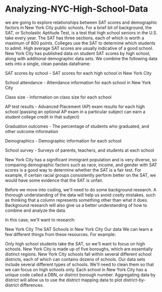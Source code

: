 # Analyzing-NYC-High-School-Data
we are going to explore relationships between SAT scores and demographic factors in New York City public schools. For a brief bit of background, the SAT, or Scholastic Aptitude Test, is a test that high school seniors in the U.S. take every year. The SAT has three sections, each of which is worth a maximum of 800 points. Colleges use the SAT to determine which students to admit. High average SAT scores are usually indicative of a good school. 
New York City has published data on student SAT scores by high school, along with additional demographic data sets. We combine the following data sets into a single, clean pandas dataframe:

SAT scores by school - SAT scores for each high school in New York City

School attendance - Attendance information for each school in New York City

Class size - Information on class size for each school

AP test results - Advanced Placement (AP) exam results for each high school (passing an optional AP exam in a particular subject can earn a student college credit in that subject)

Graduation outcomes - The percentage of students who graduated, and other outcome information

Demographics - Demographic information for each school

School survey - Surveys of parents, teachers, and students at each school

New York City has a significant immigrant population and is very diverse, so comparing demographic factors such as race, income, and gender with SAT scores is a good way to determine whether the SAT is a fair test. For example, if certain racial groups consistently perform better on the SAT, we would have some evidence that the SAT is unfair.

Before we move into coding, we'll need to do some background research. A thorough understanding of the data will help us avoid costly mistakes, such as thinking that a column represents something other than what it does. Background research will also give us a better understanding of how to combine and analyze the data.

In this case, we'll want to research:

New York City
The SAT
Schools in New York City
Our data
We can learn a few different things from these resources. For example:

Only high school students take the SAT, so we'll want to focus on high schools.
New York City is made up of five boroughs, which are essentially distinct regions.
New York City schools fall within several different school districts, each of which can contains dozens of schools.
Our data sets include several different types of schools. We'll need to clean them so that we can focus on high schools only.
Each school in New York City has a unique code called a DBN, or district borough number.
Aggregating data by district will allow us to use the district mapping data to plot district-by-district differences.


